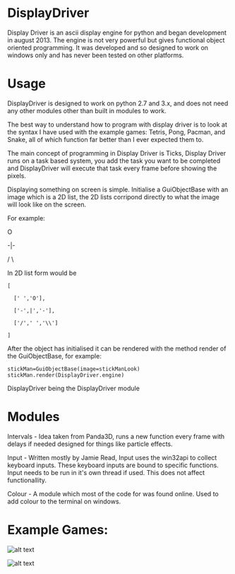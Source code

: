 # DisplayDriver

Display Driver is an ascii display engine for python and began development
in august 2013. The engine is not very powerful but gives functional object
oriented programming. It was developed and so designed to work on windows only
and has never been tested on other platforms.

# Usage

DisplayDriver is designed to work on python 2.7 and 3.x, and does not need any
other modules other than built in modules to work.

The best way to understand how to program with display driver is to look
at the syntax I have used with the example games: Tetris, Pong, Pacman, and Snake,
all of which function far better than I ever expected them to.

The main concept of programming in Display Driver is Ticks, Display Driver
runs on a task based system, you add the task you want to be completed
and DisplayDriver will execute that task every frame before showing the
pixels.

Displaying something on screen is simple. Initialise a GuiObjectBase
with an image which is a 2D list, the 2D lists corripond directly
to what the image will look like on the screen.

For example:

 O
 
-|-

/ \

In 2D list form would be
```
[

  [' ','O'],

  ['-',|','-'],
 
  ['/',' ','\\']
 
]
```
After the object has initialised it can be rendered with the method render
of the GuiObjectBase, for example:
```
stickMan=GuiObjectBase(image=stickManLook)
stickMan.render(DisplayDriver.engine)
```

DisplayDriver being the DisplayDriver module


# Modules

Intervals - Idea taken from Panda3D, runs a new function every frame
with delays if needed designed for things like particle effects.

Input - Written mostly by Jamie Read, Input uses the win32api to collect
keyboard inputs. These keyboard inputs are bound to specific functions.
Input needs to be run in it's own thread if used. This does not affect
functionallity.

Colour - A module which most of the code for was found online. Used to
add colour to the terminal on windows.

# Example Games:

![alt text](https://raw.githubusercontent.com/freshollie/DisplayDriver/Screenshots/TetrisExample.png "Tetris")

![alt text](https://raw.githubusercontent.com/freshollie/DisplayDriver/Screenshots/PacmanExample.PNG "Pacman")
